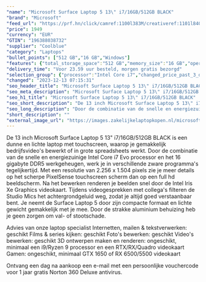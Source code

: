 ```yaml
---
"name": "Microsoft Surface Laptop 5 13\" i7/16GB/512GB BLACK"
"brand": "Microsoft"
"feed_url": "https://prf.hn/click/camref:1100l383M/creativeref:1101l84031/destination:https%3A%2F%2Fwww.coolblue.nl%2Fproduct%2F913515"
"price": 1949
"currency": "EUR"
"GTIN": "196388038732"
"supplier": "Coolblue"
"category": "Laptops"
"bullet_points": ["512 GB","16 GB","Windows"]
"features": {"total_storage_space":"512 GB","memory_size":"16 GB","operating_system":"Windows"}
"delivery_time": "Voor 23.59 uur besteld, morgen gratis bezorgd"
"selection_group": {"processor":"Intel Core i7","changed_price_past_3_days":false,"product_family":"Surface Laptop 5"}
"changed": "2023-12-13 07:15:31"
"seo_header_title": "Microsoft Surface Laptop 5 13\" i7/16GB/512GB BLACK"
"seo_meta_description": "Microsoft Surface Laptop 5 13\" i7/16GB/512GB BLACK"
"seo_h1_title": "Microsoft Surface Laptop 5 13\" i7/16GB/512GB BLACK"
"seo_short_description": "De 13 inch Microsoft Surface Laptop 5 13\" i7/16GB/512GB BLACK is een dunne en lichte laptop met touchscreen, waarop je gemakkelijk bedrijfsvideo's bewerkt of in grote spreadsheets werkt."
"seo_long_description": "Door de combinatie van de snelle en energiezuinige Intel Core i7 Evo processor en het 16 gigabyte DDR5 werkgeheugen, werk je in verschillende zware programma's tegelijkertijd. Met een resolutie van 2. 256 x 1. 504 pixels zie je meer details op het scherpe PixelSense touchscreen scherm dan op een full hd beeldscherm. Na het bewerken renderen je beelden snel door de Intel Iris Xe Graphics videokaart. Tijdens videogesprekken met collega's filteren de Studio Mics het achtergrondgeluid weg, zodat je altijd goed verstaanbaar bent. Je neemt de Surface Laptop 5 door zijn compacte formaat en lichte gewicht gemakkelijk met je mee. Door de strakke aluminium behuizing heb je geen zorgen om val- of stootschade. \r\n\r\nAdvies van onze laptop specialist\r\nInternetten, mailen & tekstverwerken: geschikt\r\nFilms & series kijken: geschikt\r\nFoto's bewerken: geschikt\r\nVideo's bewerken: geschikt\r\n3D ontwerpen maken en renderen: ongeschikt, minimaal een i9/Ryzen 9 processor en een RTX/RX/Quadro videokaart\r\nGamen: ongeschikt, minimaal GTX 1650 of RX 6500/5500 videokaart\r\n \r\nOntvang een dag na aankoop een e-mail met een persoonlijke vouchercode voor 1 jaar gratis Norton 360 Deluxe antivirus."
"short_description": ""
"external_image_url": "https://images.zakelijkelaptopkopen.nl/microsoft-surface-laptop-5-13-i7-16gb-512gb-black.webp"
---
```


De 13 inch Microsoft Surface Laptop 5 13" i7/16GB/512GB BLACK is een dunne en lichte laptop met touchscreen, waarop je gemakkelijk bedrijfsvideo's bewerkt of in grote spreadsheets werkt. Door de combinatie van de snelle en energiezuinige Intel Core i7 Evo processor en het 16 gigabyte DDR5 werkgeheugen, werk je in verschillende zware programma's tegelijkertijd. Met een resolutie van 2.256 x 1.504 pixels zie je meer details op het scherpe PixelSense touchscreen scherm dan op een full hd beeldscherm. Na het bewerken renderen je beelden snel door de Intel Iris Xe Graphics videokaart. Tijdens videogesprekken met collega's filteren de Studio Mics het achtergrondgeluid weg, zodat je altijd goed verstaanbaar bent. Je neemt de Surface Laptop 5 door zijn compacte formaat en lichte gewicht gemakkelijk met je mee. Door de strakke aluminium behuizing heb je geen zorgen om val- of stootschade.

Advies van onze laptop specialist
Internetten, mailen & tekstverwerken: geschikt
Films & series kijken: geschikt
Foto's bewerken: geschikt
Video's bewerken: geschikt
3D ontwerpen maken en renderen: ongeschikt, minimaal een i9/Ryzen 9 processor en een RTX/RX/Quadro videokaart
Gamen: ongeschikt, minimaal GTX 1650 of RX 6500/5500 videokaart
 
Ontvang een dag na aankoop een e-mail met een persoonlijke vouchercode voor 1 jaar gratis Norton 360 Deluxe antivirus.